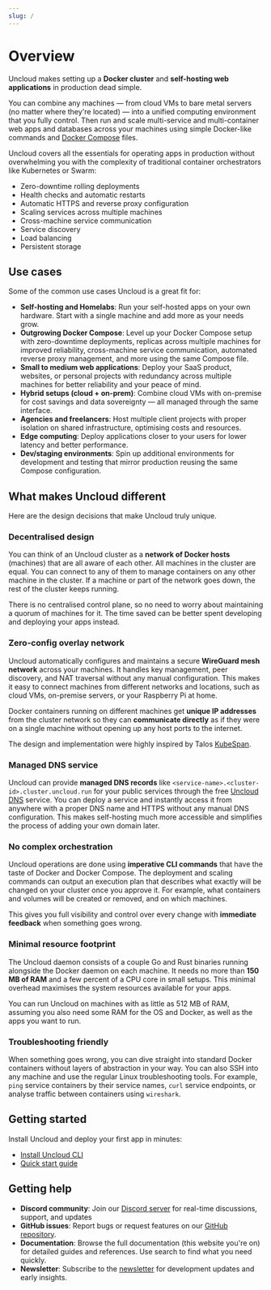 ```yaml
---
slug: /
---
```


# Overview

Uncloud makes setting up a **Docker cluster** and **self-hosting web applications** in production dead simple.

You can combine any machines — from cloud VMs to bare metal servers (no matter where they're located) — into a unified
computing environment that you fully control. Then run and scale multi-service and multi-container web apps and
databases across your machines using simple Docker-like commands
and [Docker Compose](https://docs.docker.com/reference/compose-file/) files.

Uncloud covers all the essentials for operating apps in production without overwhelming you with the complexity of
traditional container orchestrators like Kubernetes or Swarm:

* Zero-downtime rolling deployments
* Health checks and automatic restarts
* Automatic HTTPS and reverse proxy configuration
* Scaling services across multiple machines
* Cross-machine service communication
* Service discovery
* Load balancing
* Persistent storage

## Use cases

Some of the common use cases Uncloud is a great fit for:

- **Self-hosting and Homelabs**: Run your self-hosted apps on your own hardware. Start with a single machine and add
  more as your needs grow.
- **Outgrowing Docker Compose**: Level up your Docker Compose setup with zero-downtime deployments, replicas across
  multiple machines for improved reliability, cross-machine service communication, automated reverse proxy management,
  and more using the same Compose file.
- **Small to medium web applications**: Deploy your SaaS product, websites, or personal projects with redundancy across
  multiple machines for better reliability and your peace of mind.
- **Hybrid setups (cloud + on-prem)**: Combine cloud VMs with on-premise for cost savings and data sovereignty — all
  managed through the same interface.
- **Agencies and freelancers**: Host multiple client projects with proper isolation on shared infrastructure, optimising
  costs and resources.
- **Edge computing**: Deploy applications closer to your users for lower latency and better performance.
- **Dev/staging environments**: Spin up additional environments for development and testing that mirror production
  reusing the same Compose configuration.

## What makes Uncloud different

Here are the design decisions that make Uncloud truly unique.

### Decentralised design

You can think of an Uncloud cluster as a **network of Docker hosts** (machines) that are all aware of each other. All
machines in the cluster are equal. You can connect to any of them to manage containers on any other machine in the
cluster. If a machine or part of the network goes down, the rest of the cluster keeps running.

There is no centralised control plane, so no need to worry about maintaining a quorum of machines for it. The time saved
can be better spent developing and deploying your apps instead.

### Zero-config overlay network

Uncloud automatically configures and maintains a secure **WireGuard mesh network** across your machines. It handles key
management, peer discovery, and NAT traversal without any manual configuration. This makes it easy to connect machines
from different networks and locations, such as cloud VMs, on-premise servers, or your Raspberry Pi at home.

Docker containers running on different machines get **unique IP addresses** from the cluster network so they can
**communicate directly** as if they were on a single machine without opening up any host ports to the internet.

The design and implementation were highly inspired by
Talos [KubeSpan](https://www.talos.dev/v1.10/talos-guides/network/kubespan/).

### Managed DNS service

Uncloud can provide **managed DNS records** like `<service-name>.<cluster-id>.cluster.uncloud.run` for your public
services through the free [Uncloud DNS](https://github.com/psviderski/uncloud-dns) service. You can deploy a service and
instantly access it from anywhere with a proper DNS name and HTTPS without any manual DNS configuration. This makes
self-hosting much more accessible and simplifies the process of adding your own domain later.

### No complex orchestration

Uncloud operations are done using **imperative CLI commands** that have the taste of Docker and Docker Compose. The
deployment and scaling commands can output an execution plan that describes what exactly will be changed on your cluster
once you approve it. For example, what containers and volumes will be created or removed, and on which machines.

This gives you full visibility and control over every change with **immediate feedback** when something goes wrong.

### Minimal resource footprint

The Uncloud daemon consists of a couple Go and Rust binaries running alongside the Docker daemon on each machine. It
needs no more than **150 MB of RAM** and a few percent of a CPU core in small setups. This minimal overhead maximises
the system resources available for your apps.

You can run Uncloud on machines with as little as 512 MB of RAM, assuming you also need some RAM for the OS and Docker,
as well as the apps you want to run.

### Troubleshooting friendly

When something goes wrong, you can dive straight into standard Docker containers without layers of abstraction in your
way. You can also SSH into any machine and use the regular Linux troubleshooting tools. For example, `ping` service
containers by their service names, `curl` service endpoints, or analyse traffic between containers using `wireshark`.

## Getting started

Install Uncloud and deploy your first app in minutes:

* [Install Uncloud CLI](./2-getting-started/1-installation.md)
* [Quick start guide](./2-getting-started/2-quick-start.md)

## Getting help

* **Discord community**: Join our [Discord server](https://discord.gg/eR35KQJhPu) for real-time discussions, support,
  and updates
* **GitHub issues**: Report bugs or request features on our [GitHub repository](https://github.com/psviderski/uncloud).
* **Documentation**: Browse the full documentation (this website you're on) for detailed guides and references. Use
  search to find what you need quickly.
* **Newsletter**: Subscribe to the [newsletter](https://uncloud.run/#subscribe) for development updates and early
  insights.
